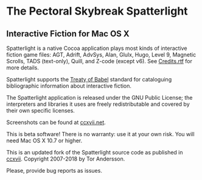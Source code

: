 # The Pectoral Skybreak Spatterlight

## Interactive Fiction for Mac OS X

Spatterlight is a native Cocoa application plays most kinds of interactive fiction game files: AGT, Adrift, AdvSys, Alan, Glulx, Hugo, Level 9, Magnetic Scrolls, TADS (text-only), Quill, and Z-code (except v6). See [Credits.rtf][credits] for more details.

[credits]: https://github.com/angstsmurf/spatterlight/blob/master/resources/Credits.txt "Credits.rtf: Credits for Spatterlight libraries"

Spatterlight supports the [Treaty of Babel][babel] standard for cataloguing bibliographic information about interactive fiction.

[babel]: http://babel.ifarchive.org "Interactive Fiction Archive: Treaty of Babel"

The Spatterlight application is released under the GNU Public License; the interpreters and libraries it uses are freely redistributable and covered by their own specific licenses.

Screenshots can be found at [ccxvii.net][screenshots].

[screenshots]: http://ccxvii.net/spatterlight/screens.html "ccxvii.net: Spatterlight screenshots"

This is beta software! There is no warranty: use it at your own risk. You will need Mac OS X 10.7 or higher.

This is an updated fork of the Spatterlight source code as published in [ccxvii][ccxvii]. Copyright 2007-2018 by Tor Andersson.

Please, provide bug reports as issues.

[ccxvii]: http://ccxvii.net/spatterlight/ "ccxvii.net: Spatterlight homepage"
